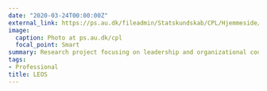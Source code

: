 ```yaml
---
date: "2020-03-24T00:00:00Z"
external_link: https://ps.au.dk/fileadmin/Statskundskab/CPL/Hjemmeside/Projektbeskrivelser/LEDELSE_AF_ORGANISATORISK_SAMMENHAENG__LEOS__.pdf
image:
  caption: Photo at ps.au.dk/cpl
  focal_point: Smart
summary: Research project focusing on leadership and organizational cooperation and coherence.
tags:
- Professional
title: LEOS
---
```

